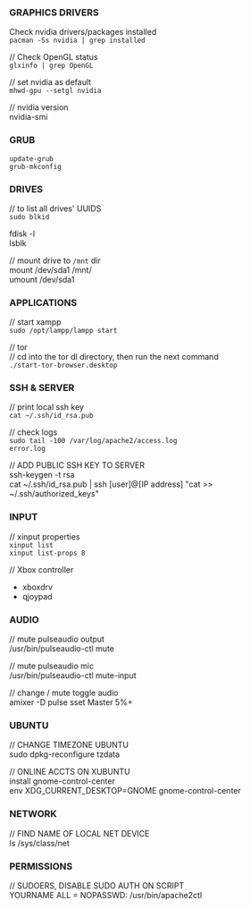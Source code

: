 ### GRAPHICS DRIVERS    

Check nvidia drivers/packages installed   
`pacman -Ss nvidia | grep installed`    

// Check OpenGL status   
`glxinfo | grep OpenGL`      

// set nvidia as default   
`mhwd-gpu --setgl nvidia`   

// nvidia version   
nvidia-smi   

### GRUB    

`update-grub`   
`grub-mkconfig`   

### DRIVES    

// to list all drives' UUIDS   
`sudo blkid`   

fdisk -l   
lsblk   

// mount drive to `/mnt` dir   
mount /dev/sda1 /mnt/   
umount /dev/sda1   

### APPLICATIONS    

// start xampp   
`sudo /opt/lampp/lampp start`   

// tor   
// cd into the tor dl directory, then run the next command   
`./start-tor-browser.desktop`   

### SSH & SERVER    

// print local ssh key   
`cat ~/.ssh/id_rsa.pub`   

// check logs   
`sudo tail -100 /var/log/apache2/access.log`   
`error.log`   

// ADD PUBLIC SSH KEY TO SERVER   
ssh-keygen -t rsa   
cat ~/.ssh/id_rsa.pub | ssh [user]@[IP address] "cat >> ~/.ssh/authorized_keys"   

### INPUT    

// xinput properties   
`xinput list`   
`xinput list-props 8`    

// Xbox controller   
- xboxdrv   
- qjoypad   

### AUDIO    

// mute pulseaudio output   
/usr/bin/pulseaudio-ctl mute      

// mute pulseaudio mic   
/usr/bin/pulseaudio-ctl mute-input   

// change / mute toggle audio   
amixer -D pulse sset Master 5%+   

### UBUNTU    

// CHANGE TIMEZONE UBUNTU   
sudo dpkg-reconfigure tzdata   

// ONLINE ACCTS ON XUBUNTU   
install gnome-control-center   
env XDG_CURRENT_DESKTOP=GNOME gnome-control-center   

### NETWORK    

// FIND NAME OF LOCAL NET DEVICE   
ls /sys/class/net   

### PERMISSIONS    

// SUDOERS, DISABLE SUDO AUTH ON SCRIPT   
YOURNAME ALL = NOPASSWD: /usr/bin/apache2ctl   
